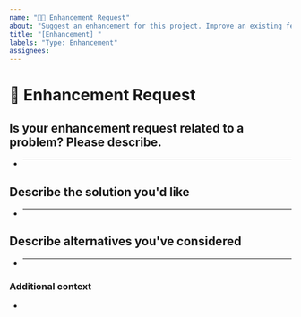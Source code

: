 ```yaml
---
name: "🚀➕ Enhancement Request"
about: "Suggest an enhancement for this project. Improve an existing feature"
title: "[Enhancement] "
labels: "Type: Enhancement"
assignees:
---
```


# **🚀 Enhancement Request**

## **Is your enhancement request related to a problem? Please describe.**

<!-- A clear and concise description of what the problem is. Ex. I'm always frustrated when [...] -->

- ***

## **Describe the solution you'd like**

<!-- A clear and concise description of what you want to happen. -->

- ***

## **Describe alternatives you've considered**

<!-- A clear and concise description of any alternative solutions or features you've considered. -->

- ***

### **Additional context**

<!-- Add any other context or additional information about the problem here.-->

-
